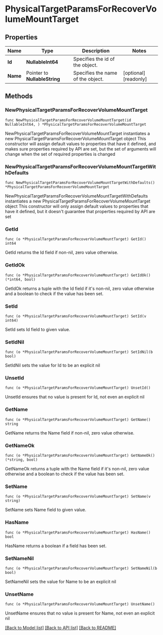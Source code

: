 # PhysicalTargetParamsForRecoverVolumeMountTarget

## Properties

Name | Type | Description | Notes
------------ | ------------- | ------------- | -------------
**Id** | **NullableInt64** | Specifies the id of the object. | 
**Name** | Pointer to **NullableString** | Specifies the name of the object. | [optional] [readonly] 

## Methods

### NewPhysicalTargetParamsForRecoverVolumeMountTarget

`func NewPhysicalTargetParamsForRecoverVolumeMountTarget(id NullableInt64, ) *PhysicalTargetParamsForRecoverVolumeMountTarget`

NewPhysicalTargetParamsForRecoverVolumeMountTarget instantiates a new PhysicalTargetParamsForRecoverVolumeMountTarget object
This constructor will assign default values to properties that have it defined,
and makes sure properties required by API are set, but the set of arguments
will change when the set of required properties is changed

### NewPhysicalTargetParamsForRecoverVolumeMountTargetWithDefaults

`func NewPhysicalTargetParamsForRecoverVolumeMountTargetWithDefaults() *PhysicalTargetParamsForRecoverVolumeMountTarget`

NewPhysicalTargetParamsForRecoverVolumeMountTargetWithDefaults instantiates a new PhysicalTargetParamsForRecoverVolumeMountTarget object
This constructor will only assign default values to properties that have it defined,
but it doesn't guarantee that properties required by API are set

### GetId

`func (o *PhysicalTargetParamsForRecoverVolumeMountTarget) GetId() int64`

GetId returns the Id field if non-nil, zero value otherwise.

### GetIdOk

`func (o *PhysicalTargetParamsForRecoverVolumeMountTarget) GetIdOk() (*int64, bool)`

GetIdOk returns a tuple with the Id field if it's non-nil, zero value otherwise
and a boolean to check if the value has been set.

### SetId

`func (o *PhysicalTargetParamsForRecoverVolumeMountTarget) SetId(v int64)`

SetId sets Id field to given value.


### SetIdNil

`func (o *PhysicalTargetParamsForRecoverVolumeMountTarget) SetIdNil(b bool)`

 SetIdNil sets the value for Id to be an explicit nil

### UnsetId
`func (o *PhysicalTargetParamsForRecoverVolumeMountTarget) UnsetId()`

UnsetId ensures that no value is present for Id, not even an explicit nil
### GetName

`func (o *PhysicalTargetParamsForRecoverVolumeMountTarget) GetName() string`

GetName returns the Name field if non-nil, zero value otherwise.

### GetNameOk

`func (o *PhysicalTargetParamsForRecoverVolumeMountTarget) GetNameOk() (*string, bool)`

GetNameOk returns a tuple with the Name field if it's non-nil, zero value otherwise
and a boolean to check if the value has been set.

### SetName

`func (o *PhysicalTargetParamsForRecoverVolumeMountTarget) SetName(v string)`

SetName sets Name field to given value.

### HasName

`func (o *PhysicalTargetParamsForRecoverVolumeMountTarget) HasName() bool`

HasName returns a boolean if a field has been set.

### SetNameNil

`func (o *PhysicalTargetParamsForRecoverVolumeMountTarget) SetNameNil(b bool)`

 SetNameNil sets the value for Name to be an explicit nil

### UnsetName
`func (o *PhysicalTargetParamsForRecoverVolumeMountTarget) UnsetName()`

UnsetName ensures that no value is present for Name, not even an explicit nil

[[Back to Model list]](../README.md#documentation-for-models) [[Back to API list]](../README.md#documentation-for-api-endpoints) [[Back to README]](../README.md)


